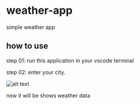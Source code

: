 # weather-app
simple weather app

## how to use 
step 01: run this application in your vscode terminal

step 02: enter your city.

![alt text](http://url/to/Screenshot.jpg)

now it will be shows weather data
